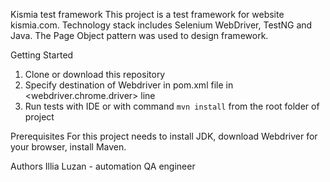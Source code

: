 Kismia test framework
This project is a test framework for website kismia.com. Technology stack includes Selenium WebDriver, TestNG and Java. The Page Object pattern was used to design framework.

Getting Started
1. Clone or download this repository
2. Specify destination of Webdriver in pom.xml file in <webdriver.chrome.driver> line
3. Run tests with IDE or with command `mvn install` from the root folder of project

Prerequisites
For this project needs to install JDK, download Webdriver for your browser, install Maven. 

Authors
Illia Luzan - automation QA engineer
